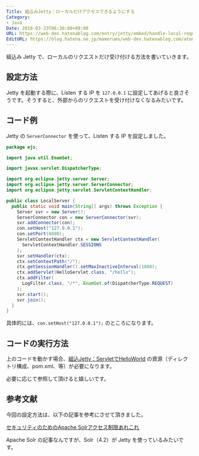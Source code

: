 ```yaml
---
Title: 組込みJetty：ローカルだけアクセスできるようにする
Category:
- Java
Date: 2018-03-23T06:30:00+09:00
URL: https://web-dev.hatenablog.com/entry/jetty/embed/handle-local-request-only
EditURL: https://blog.hatena.ne.jp/mamorums/web-dev.hatenablog.com/atom/entry/17391345971626146632
---
```


組込み Jetty で、ローカルのリクエストだけ受け付ける方法を書いていきます。


## 設定方法
Jetty を起動する際に、Listen する IP を `127.0.0.1` に設定してあげると良さそうです。そうすると、外部からのリクエストを受け付けなくなるみたいです。


## コード例
Jetty の `ServerConnector` を使って、Listen する IP を設定しました。

```java
package ejs;

import java.util.EnumSet;

import javax.servlet.DispatcherType;

import org.eclipse.jetty.server.Server;
import org.eclipse.jetty.server.ServerConnector;
import org.eclipse.jetty.servlet.ServletContextHandler;

public class LocalServer {
  public static void main(String[] args) throws Exception {
    Server svr = new Server();
    ServerConnector con = new ServerConnector(svr);
    svr.addConnector(con);
    con.setHost("127.0.0.1");
    con.setPort(8080);
    ServletContextHandler ctx = new ServletContextHandler(
      ServletContextHandler.SESSIONS
    );
    svr.setHandler(ctx);
    ctx.setContextPath("/");
    ctx.getSessionHandler().setMaxInactiveInterval(1800);
    ctx.addServlet(HelloServlet.class, "/hello");
    ctx.addFilter(
      LogFilter.class, "/*", EnumSet.of(DispatcherType.REQUEST)
    );
    svr.start();
    svr.join();
  }
}
```

具体的には、`con.setHost("127.0.0.1");` のところになります。


## コードの実行方法
上のコードを動かす場合、[組込Jetty：ServletでHelloWorld](/entry/jetty/embed/servlet/hello-world) の資源（ディレクトリ構成、pom.xml、等）が必要になります。

必要に応じて参照して頂けると嬉しいです。


## 参考文献
今回の設定方法は、以下の記事を参考にさせて頂きました。

[セキュリティのためのApache Solrアクセス制限あれこれ ](https://ameblo.jp/itboy/entry-11592487115.html)

Apache Solr の記事なんですが、Solr（4.2）が Jetty を使っているみたいです。
